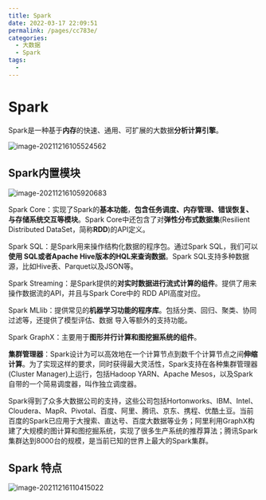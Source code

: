 ```yaml
---
title: Spark
date: 2022-03-17 22:09:51
permalink: /pages/cc783e/
categories:
  - 大数据
  - Spark
tags:
  - 
---
```

# Spark

Spark是一种基于**内存**的快速、通用、可扩展的大数据**分析计算引擎**。

![image-20211216105524562](https://cdn.jsdelivr.net/gh/Iekrwh/images/md-images/image-20211216105524562.png)

## Spark内置模块

![image-20211216105920683](https://cdn.jsdelivr.net/gh/Iekrwh/images/md-images/image-20211216105920683.png)

Spark Core：实现了Spark的**基本功能**，**包含任务调度、内存管理、错误恢复、与存储系统交互等模块**。Spark Core中还包含了对**弹性分布式数据集**(Resilient Distributed DataSet，简称**RDD**)的API定义。 

Spark SQL：是Spark用来操作结构化数据的程序包。通过Spark SQL，我们可以**使用 SQL或者Apache Hive版本的HQL来查询数据**。Spark SQL支持多种数据源，比如Hive表、Parquet以及JSON等。

Spark Streaming：是Spark提供的**对实时数据进行流式计算的组件**。提供了用来操作数据流的API，并且与Spark Core中的 RDD API高度对应。 

Spark MLlib：提供常见的**机器学习功能的程序库**。包括分类、回归、聚类、协同过滤等，还提供了模型评估、数据 导入等额外的支持功能。 

Spark GraphX：主要用于**图形并行计算和图挖掘系统的组件**。

**集群管理器**：Spark设计为可以高效地在一个计算节点到数千个计算节点之间**伸缩计算**。为了实现这样的要求，同时获得最大灵活性，Spark支持在各种集群管理器(Cluster Manager)上运行，包括Hadoop YARN、Apache Mesos，以及Spark自带的一个简易调度器，叫作独立调度器。

 Spark得到了众多大数据公司的支持，这些公司包括Hortonworks、IBM、Intel、Cloudera、MapR、Pivotal、百度、阿里、腾讯、京东、携程、优酷土豆。当前百度的Spark已应用于大搜索、直达号、百度大数据等业务；阿里利用GraphX构建了大规模的图计算和图挖掘系统，实现了很多生产系统的推荐算法；腾讯Spark集群达到8000台的规模，是当前已知的世界上最大的Spark集群。

## Spark 特点

![image-20211216110415022](https://cdn.jsdelivr.net/gh/Iekrwh/images/md-images/image-20211216110415022.png)

